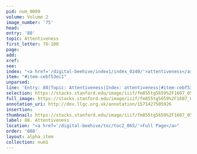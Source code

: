 ```yaml
---
pid: num_0089
volume: Volume 2
image_number: '75'
head: 
entry: '88'
topic: Attentiveness
first_letter: 76-100
page: 
add: 
xref: 
see: 
index: "<a href='/digital-beehive/index1/index_0240/'>attentiveness</a>"
item: "#item-cebf53ec1"
unparsed: 
line: 'Entry: 88|Topic: Attentiveness|Index: attentiveness|#item-cebf53ec1'
selection: https://stacks.stanford.edu/image/iiif/fm855tg5659%2F1607_0542/294,3525,3046,444/full/0/default.jpg
full_image: https://stacks.stanford.edu/image/iiif/fm855tg5659%2F1607_0542/full/full/0/default.jpg
annotation_uri: http://dev.llgc.org.uk/annotation/1571427505926
insertion: 
thumbnail: https://stacks.stanford.edu/image/iiif/fm855tg5659%2F1607_0542/294,3525,600,180/250,/0/default.jpg
label: 88. Attentiveness
location: "<a href='/digital-beehive/toc/toc2_065/'>Full Page</a>"
order: '088'
layout: alpha_item
collection: num1
---
```

